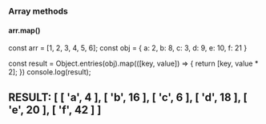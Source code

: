 ### Array methods
#### arr.map()

const arr = [1, 2, 3, 4, 5, 6];
const obj = {
    a: 2,
    b: 8,
    c: 3,
    d: 9,
    e: 10,
    f: 21
}

const result = Object.entries(obj).map(([key, value]) => {
    return [key, value * 2];
})
console.log(result);

RESULT:
[
    [ 'a', 4 ],
    [ 'b', 16 ],
    [ 'c', 6 ],
    [ 'd', 18 ],
    [ 'e', 20 ],
    [ 'f', 42 ]
  ]
--
